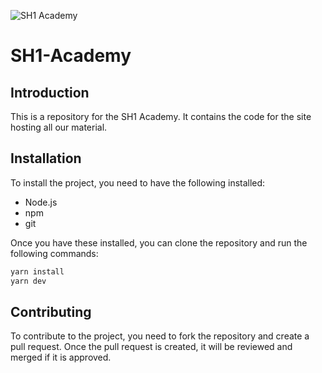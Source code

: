 ![SH1 Academy]("./public/logo.svg")

# SH1-Academy
## Introduction
This is a repository for the SH1 Academy. It contains the code for the site hosting all our material.

## Installation
To install the project, you need to have the following installed:
- Node.js
- npm
- git

Once you have these installed, you can clone the repository and run the following commands:
```bash
yarn install
yarn dev
```

## Contributing
To contribute to the project, you need to fork the repository and create a pull request. Once the pull request is created, it will be reviewed and merged if it is approved.